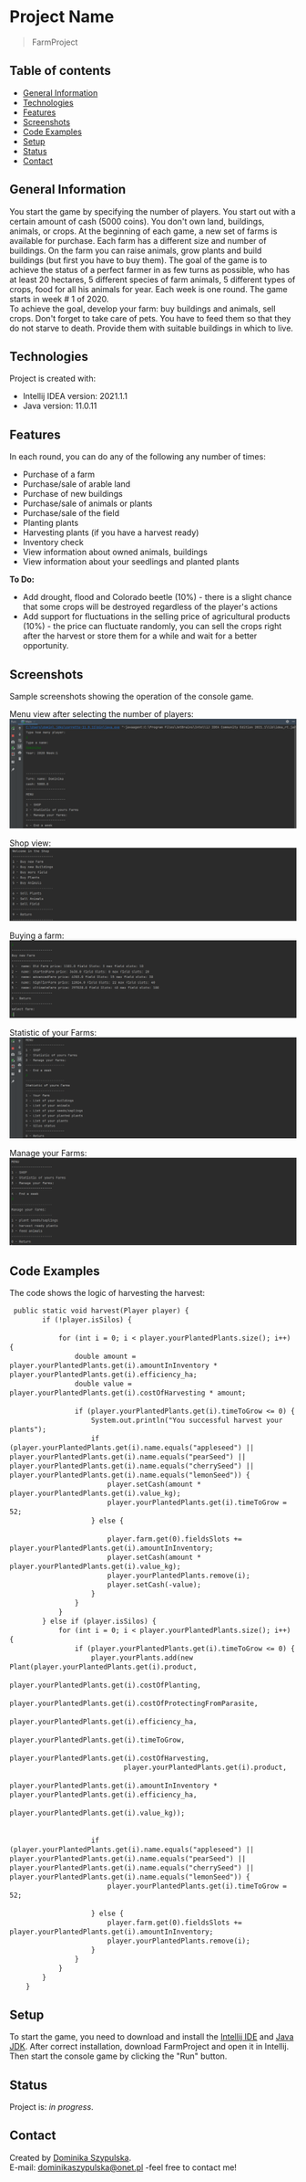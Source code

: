 # Project Name
> FarmProject

## Table of contents
* [General Information](#general-information)
* [Technologies](#technologies)
* [Features](#features)
* [Screenshots](#screenshots)
* [Code Examples](#code-examples)
* [Setup](#setup)
* [Status](#status)
* [Contact](#contact)

## General Information
You start the game by specifying the number of players. You start out with a certain amount of cash (5000 coins). You don't own land, buildings, animals, or crops. 
At the beginning of each game, a new set of farms is available for purchase. Each farm has a different size and number of buildings. 
On the farm you can raise animals, grow plants and build buildings (but first you have to buy them). 
The goal of the game is to achieve the status of a perfect farmer in as few turns as possible, who has at least 20 hectares, 5 different species of farm animals, 5 different types of crops, food for all his animals for year.
Each week is one round. The game starts in week # 1 of 2020. <br>
To achieve the goal, develop your farm: buy buildings and animals, sell crops. Don't forget to take care of pets. 
You have to feed them so that they do not starve to death. Provide them with suitable buildings in which to live.

## Technologies
Project is created with:
- Intellij IDEA version: 2021.1.1
- Java version: 11.0.11


## Features
In each round, you can do any of the following any number of times:
- Purchase of a farm
- Purchase/sale of arable land
- Purchase of new buildings
- Purchase/sale of animals or plants
- Purchase/sale of the field
- Planting plants
- Harvesting plants (if you have a harvest ready)
- Inventory check
- View information about owned animals, buildings
- View information about your seedlings and planted plants

**To Do:**
- Add drought, flood and Colorado beetle (10%) - there is a slight chance that some crops will be destroyed regardless of the player's actions
- Add support for fluctuations in the selling price of agricultural products (10%) - the price can fluctuate randomly, you can sell the crops right after the harvest or store them for a while and wait for a better opportunity.

## Screenshots
Sample screenshots showing the operation of the console game.

Menu view after selecting the number of players:
![Menu](/images/menu.PNG)

Shop view:
![Shop View](/images/shop.PNG)

Buying a farm:
![Buy Farm](/images/farm.PNG)

Statistic of your Farms:
![Statistic of your Farms](/images/statistic.PNG)

Manage your Farms:
![Manage your Farms](/images/manage.PNG)

## Code Examples
The code shows the logic of harvesting the harvest:
```
 public static void harvest(Player player) {
        if (!player.isSilos) {

            for (int i = 0; i < player.yourPlantedPlants.size(); i++) {
                double amount = player.yourPlantedPlants.get(i).amountInInventory * player.yourPlantedPlants.get(i).efficiency_ha;
                double value = player.yourPlantedPlants.get(i).costOfHarvesting * amount;

                if (player.yourPlantedPlants.get(i).timeToGrow <= 0) {
                    System.out.println("You successful harvest your plants");
                    if (player.yourPlantedPlants.get(i).name.equals("appleseed") || player.yourPlantedPlants.get(i).name.equals("pearSeed") || player.yourPlantedPlants.get(i).name.equals("cherrySeed") || player.yourPlantedPlants.get(i).name.equals("lemonSeed")) {
                        player.setCash(amount * player.yourPlantedPlants.get(i).value_kg);
                        player.yourPlantedPlants.get(i).timeToGrow = 52;
                    } else {

                        player.farm.get(0).fieldsSlots += player.yourPlantedPlants.get(i).amountInInventory;
                        player.setCash(amount * player.yourPlantedPlants.get(i).value_kg);
                        player.yourPlantedPlants.remove(i);
                        player.setCash(-value);
                    }
                }
            }
        } else if (player.isSilos) {
            for (int i = 0; i < player.yourPlantedPlants.size(); i++) {
                if (player.yourPlantedPlants.get(i).timeToGrow <= 0) {
                    player.yourPlants.add(new Plant(player.yourPlantedPlants.get(i).product,
                            player.yourPlantedPlants.get(i).costOfPlanting,
                            player.yourPlantedPlants.get(i).costOfProtectingFromParasite,
                            player.yourPlantedPlants.get(i).efficiency_ha,
                            player.yourPlantedPlants.get(i).timeToGrow,
                            player.yourPlantedPlants.get(i).costOfHarvesting,
                            player.yourPlantedPlants.get(i).product,
                            player.yourPlantedPlants.get(i).amountInInventory * player.yourPlantedPlants.get(i).efficiency_ha,
                            player.yourPlantedPlants.get(i).value_kg));


                    if (player.yourPlantedPlants.get(i).name.equals("appleseed") || player.yourPlantedPlants.get(i).name.equals("pearSeed") || player.yourPlantedPlants.get(i).name.equals("cherrySeed") || player.yourPlantedPlants.get(i).name.equals("lemonSeed")) {
                        player.yourPlantedPlants.get(i).timeToGrow = 52;

                    } else {
                        player.farm.get(0).fieldsSlots += player.yourPlantedPlants.get(i).amountInInventory;
                        player.yourPlantedPlants.remove(i);
                    }
                }
            }
        }
    }
```

## Setup
To start the game, you need to download and install the [Intellij IDE](https://www.jetbrains.com/idea/download/#section=windows) and [Java JDK](https://www.oracle.com/java/technologies/javase-downloads.html).
After correct installation, download FarmProject and open it in Intellij. Then start the console game by clicking the "Run" button.

## Status
Project is: *in progress*.

## Contact
Created by [Dominika Szypulska](https://github.com/DominikaSzypulska).
<br>E-mail: dominikaszypulska@onet.pl -feel free to contact me!
